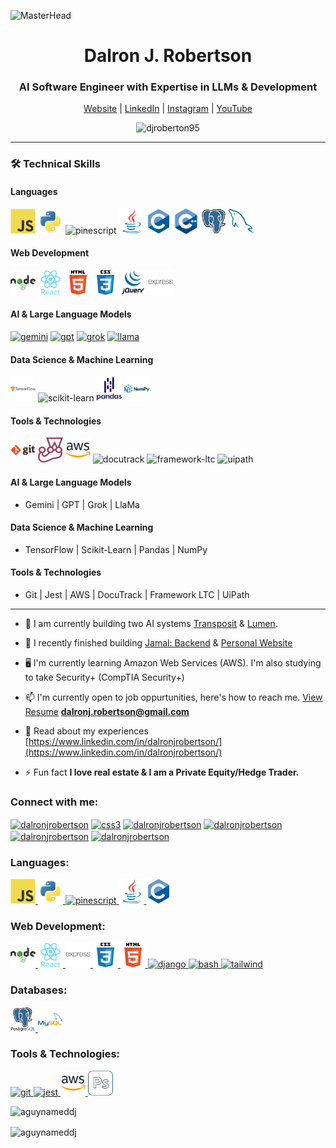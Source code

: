 ![MasterHead](https://developers.giphy.com/branch/master/static/api-512d36c09662682717108a38bbb5c57d.gif)

<h1 align="center">Dalron J. Robertson</h1>
<h3 align="center">AI Software Engineer with Expertise in LLMs & Development</h3>

<p align="center">
    <a href="https://dalronjrobertson.com" target="_blank">Website</a> |
    <a href="https://linkedin.com/in/dalronjrobertson" target="_blank">LinkedIn</a> |
    <a href="https://instagram.com/aguynameeddj" target="_blank">Instagram</a> |
    <a href="https://youtube.com/@AGNDJ" target="_blank">YouTube</a>
</p>

<p align="center"> <img src="https://komarev.com/ghpvc/?username=djroberton95&label=Profile%20views&color=0e75b6&style=flat" alt="djroberton95" /> </p>

---

### 🛠 Technical Skills

#### Languages
<p align="left">
    <img src="https://raw.githubusercontent.com/devicons/devicon/master/icons/javascript/javascript-original.svg" alt="javascript" width="40" height="40"/>
    <img src="https://raw.githubusercontent.com/devicons/devicon/master/icons/python/python-original.svg" alt="python" width="40" height="40"/>
    <img src="https://store-images.s-microsoft.com/image/apps.236.13836326969256223.40e47586-7294-425f-9bf6-c3049cc4c873.d153a4d9-74fa-4d16-a7d2-105cd04e4066" alt="pinescript" width="40" height="40"/>
    <img src="https://raw.githubusercontent.com/devicons/devicon/master/icons/java/java-original.svg" alt="java" width="40" height="40"/>
    <img src="https://raw.githubusercontent.com/devicons/devicon/master/icons/c/c-original.svg" alt="c" width="40" height="40"/>
    <img src="https://raw.githubusercontent.com/devicons/devicon/master/icons/cplusplus/cplusplus-original.svg" alt="c++" width="40" height="40"/>
    <img src="https://raw.githubusercontent.com/devicons/devicon/master/icons/postgresql/postgresql-original.svg" alt="postgresql" width="40" height="40"/>
    <img src="https://raw.githubusercontent.com/devicons/devicon/master/icons/mysql/mysql-original.svg" alt="mysql" width="40" height="40"/>
</p>

#### Web Development
<p align="left">
    <img src="https://raw.githubusercontent.com/devicons/devicon/master/icons/nodejs/nodejs-original-wordmark.svg" alt="nodejs" width="40" height="40"/>
    <img src="https://raw.githubusercontent.com/devicons/devicon/master/icons/react/react-original-wordmark.svg" alt="react" width="40" height="40"/>
    <img src="https://raw.githubusercontent.com/devicons/devicon/master/icons/html5/html5-original-wordmark.svg" alt="html5" width="40" height="40"/>
    <img src="https://raw.githubusercontent.com/devicons/devicon/master/icons/css3/css3-original-wordmark.svg" alt="css3" width="40" height="40"/>
    <img src="https://raw.githubusercontent.com/devicons/devicon/master/icons/jquery/jquery-original-wordmark.svg" alt="jquery" width="40" height="40"/>
    <img src="https://raw.githubusercontent.com/devicons/devicon/master/icons/express/express-original-wordmark.svg" alt="express" width="40" height="40"/>
</p>

#### AI & Large Language Models
<p align="left">
    <a href="https://blog.google/technology/ai/google-gemini-ai/#sundar-note" target="_blank"><img src="https://upload.wikimedia.org/wikipedia/commons/thumb/8/8a/Google_Gemini_logo.svg/1024px-Google_Gemini_logo.svg.png" alt="gemini" width="40" height="40"/></a>
    <a href="https://openai.com/chatgpt/" target="_blank"><img src="https://static.vecteezy.com/system/resources/previews/021/059/825/original/chatgpt-logo-chat-gpt-icon-on-green-background-free-vector.jpg" alt="gpt" width="40" height="40"/></a>
    <a href="https://x.ai" target="_blank"><img src="https://x.ai/apple-icon.png?d82460d2a9afe67b" alt="grok" width="40" height="40"/></a>
    <a href="https://llama.meta.com/#" target="_blank"><img src="https://www.enterpriseai.news/wp-content/uploads/2024/04/4-19-24-meta-ai-logo-685x320.web" alt="llama" width="40" height="40"/></a>
</p>

#### Data Science & Machine Learning
<p align="left">
    <img src="https://raw.githubusercontent.com/devicons/devicon/master/icons/tensorflow/tensorflow-original-wordmark.svg" alt="tensorflow" width="40" height="40"/>
    <img src="https://raw.githubusercontent.com/devicons/devicon/master/icons/scikit-learn/scikit-learn-original.svg" alt="scikit-learn" width="40" height="40"/>
    <img src="https://raw.githubusercontent.com/devicons/devicon/master/icons/pandas/pandas-original-wordmark.svg" alt="pandas" width="40" height="40"/>
    <img src="https://raw.githubusercontent.com/devicons/devicon/master/icons/numpy/numpy-original-wordmark.svg" alt="numpy" width="40" height="40"/>
</p>

#### Tools & Technologies
<p align="left">
    <img src="https://raw.githubusercontent.com/devicons/devicon/master/icons/git/git-original-wordmark.svg" alt="git" width="40" height="40"/>
    <img src="https://raw.githubusercontent.com/devicons/devicon/master/icons/jest/jest-plain.svg" alt="jest" width="40" height="40"/>
    <img src="https://raw.githubusercontent.com/devicons/devicon/master/icons/amazonwebservices/amazonwebservices-original-wordmark.svg" alt="aws" width="40" height="40"/>
    <img src="https://via.placeholder.com/40" alt="docutrack" width="40" height="40"/>
    <img src="https://via.placeholder.com/40" alt="framework-ltc" width="40" height="40"/>
    <img src="https://via.placeholder.com/40" alt="uipath" width="40" height="40"/>
</p>


#### AI & Large Language Models
- Gemini | GPT | Grok | LlaMa

#### Data Science & Machine Learning
- TensorFlow | Scikit-Learn | Pandas | NumPy

#### Tools & Technologies
- Git | Jest | AWS | DocuTrack | Framework LTC | UiPath

---

- 🚧 I am currently building two AI systems [Transposit](https://github.com/AGuyNamedDJ/Transposit) & [Lumen](https://github.com/AGuyNamedDJ/Lumen).

- 🔭 I recently finished building [Jamal: Backend](https://github.com/AGuyNamedDJ/Jamal-Backend) & [Personal Website](https://github.com/AGuyNamedDJ/Personal-Website)

- 🖥️ I'm currently learning Amazon Web Services (AWS).  I'm also studying to take Security+ (CompTIA Security+)

- 📫 I'm currently open to job oppurtunities, here's how to reach me.  [View Resume](https://www.dropbox.com/scl/fi/a3c2aub6hov0ud8boegzt/DJR-Resume-10.pdf?rlkey=8l10ywdg2wn0hbf82rsn1vxkc&st=x1x98lcu&dl=0) **dalronj.robertson@gmail.com**

- 📄 Read about my experiences [https://www.linkedin.com/in/dalronjrobertson/](https://www.linkedin.com/in/dalronjrobertson/)

- ⚡ Fun fact **I love real estate & I am a Private Equity/Hedge Trader.**

<h3 align="left">Connect with me:</h3>
<p align="left"><a href="https://linkedin.com/in/dalronjrobertson" target="blank"><img align="center" src="https://raw.githubusercontent.com/rahuldkjain/github-profile-readme-generator/master/src/images/icons/Social/linked-in-alt.svg" alt="dalronjrobertson" height="30" width="40" /></a> <a href="https://www.codewars.com/users/DJRobertson95" target="_blank" rel="noreferrer"> <img align="center" src="https://media2.giphy.com/media/PST7uhCwPGhZstgMsn/giphy.gif?cid=790b76114dd439c9ec52a6c1ec271f66b54e0f6f078c624e&rid=giphy.gif&ct=s" alt="css3" width="40" height="40"/></a> <a href ="https://www.instagram.com/aguynameddj/" target="blank"><img align="center"src="https://assets.stickpng.com/thumbs/580b57fcd9996e24bc43c521.png" alt="dalronjrobertson" height="40" width="40"></a> <a href ="https://www.threads.net/@aguynameddj" target="blank"><img align="center"src="https://seeklogo.com/images/T/threads-by-instagram-logo-20008C5295-seeklogo.com.png?v=638252100920000000" alt="dalronjrobertson" height="30" width="30"></a> <a href ="https://twitter.com/AGuyNamedDJ_" target="blank"><img align="center"src="https://seeklogo.com/images/T/twitter-x-logo-8FD8E6C4FD-seeklogo.com.png?v=638258862930000000" alt="dalronjrobertson" height="40" width="40"></a> <a href ="https://youtube.com/@AGNDJ" target="blank"><img align="center"src="https://www.freepnglogos.com/uploads/youtube-logo-hd-8.png" alt="dalronjrobertson" height="70" width="80"></a>
</p>

<h3 align="left">Languages:</h3>
<p align="left">
<a href="https://developer.mozilla.org/en-US/docs/Web/JavaScript" target="_blank" rel="noreferrer"> <img src="https://raw.githubusercontent.com/devicons/devicon/master/icons/javascript/javascript-original.svg" alt="javascript" width="40" height="40"/> 
<a href="https://www.python.org" target="_blank" rel="noreferrer"> <img src="https://raw.githubusercontent.com/devicons/devicon/master/icons/python/python-original.svg" alt="python" width="40" height="40"/> </a>
<a href="https://www.tradingview.com/pine-script-docs/en/v5/Introduction.html" target="_blank" rel="noreferrer"> <img src="https://www.tradingview.com/pine-script-docs/en/v5/_images/Pine_Script_logo_text.png" alt="pinescript" width="40" height="40"/> </a>
<a href="https://www.java.com" target="_blank" rel="noreferrer"> <img src="https://raw.githubusercontent.com/devicons/devicon/master/icons/java/java-original.svg" alt="java" width="40" height="40"/> </a>
<a href="https://www.cprogramming.com/" target="_blank" rel="noreferrer"> <img src="https://raw.githubusercontent.com/devicons/devicon/master/icons/c/c-original.svg" alt="c" width="40" height="40"/> </a>
</p>

<h3 align="left">Web Development:</h3>
<p align="left">
<a href="https://nodejs.org" target="_blank" rel="noreferrer"> <img src="https://raw.githubusercontent.com/devicons/devicon/master/icons/nodejs/nodejs-original-wordmark.svg" alt="nodejs" width="40" height="40"/>
</a>
<a href="https://reactjs.org/" target="_blank" rel="noreferrer"> <img src="https://raw.githubusercontent.com/devicons/devicon/master/icons/react/react-original-wordmark.svg" alt="react" width="40" height="40"/>
</a>
<a href="https://expressjs.com" target="_blank" rel="noreferrer"> <img src="https://raw.githubusercontent.com/devicons/devicon/master/icons/express/express-original-wordmark.svg" alt="express" width="40" height="40"/> </a>
<a href="https://www.w3schools.com/css/" target="_blank" rel="noreferrer"> <img src="https://raw.githubusercontent.com/devicons/devicon/master/icons/css3/css3-original-wordmark.svg" alt="css3" width="40" height="40"/> </a>
<a href="https://www.w3.org/html/" target="_blank" rel="noreferrer"> <img src="https://raw.githubusercontent.com/devicons/devicon/master/icons/html5/html5-original-wordmark.svg" alt="html5" width="40" height="40"/>
</a>
<a href="https://www.djangoproject.com/" target="_blank" rel="noreferrer"> <img src="https://cdn.worldvectorlogo.com/logos/django.svg" alt="django" width="40" height="40"/> </a>
<a href="https://www.gnu.org/software/bash/" target="_blank" rel="noreferrer"> <img src="https://www.vectorlogo.zone/logos/gnu_bash/gnu_bash-icon.svg" alt="bash" width="40" height="40"/> </a>
<a href="https://tailwindcss.com/" target="_blank" rel="noreferrer"> <img src="https://www.vectorlogo.zone/logos/tailwindcss/tailwindcss-icon.svg" alt="tailwind" width="40" height="40"/></a>
</p>

<h3 align="left">Databases:</h3>
<p align="left"> 
<a href="https://www.postgresql.org" target="_blank" rel="noreferrer"> <img src="https://raw.githubusercontent.com/devicons/devicon/master/icons/postgresql/postgresql-original-wordmark.svg" alt="postgresql" width="40" height="40"/> </a> <a href="https://www.mysql.com/" target="_blank" rel="noreferrer"> <img src="https://raw.githubusercontent.com/devicons/devicon/master/icons/mysql/mysql-original-wordmark.svg" alt="mysql" width="40" height="40"/> </a>
</p>

<h3 align="left">Tools & Technologies:</h3>
<p align="left">
<a href="https://git-scm.com/" target="_blank" rel="noreferrer"> <img src="https://www.vectorlogo.zone/logos/git-scm/git-scm-icon.svg" alt="git" width="40" height="40"/> </a>
<a href="https://jestjs.io" target="_blank" rel="noreferrer"> <img src="https://www.vectorlogo.zone/logos/jestjsio/jestjsio-icon.svg" alt="jest" width="40" height="40"/> </a>
<a href="https://aws.amazon.com" target="_blank" rel="noreferrer"> <img src="https://raw.githubusercontent.com/devicons/devicon/master/icons/amazonwebservices/amazonwebservices-original-wordmark.svg" alt="aws" width="40" height="40"/> </a>
<a href="https://www.photoshop.com/en" target="_blank" rel="noreferrer"> <img src="https://raw.githubusercontent.com/devicons/devicon/master/icons/photoshop/photoshop-line.svg" alt="photoshop" width="40" height="40"/> </a>
</p>

<a>
<p>&nbsp;<img align="left" src="https://github-readme-stats.vercel.app/api?username=aguynameddj&show_icons=true&locale=en" alt="aguynameddj" /></p>
<p><img align="center" src="https://github-readme-stats.vercel.app/api/top-langs?username=aguynameddj&show_icons=true&locale=en&layout=compact" alt="aguynameddj" /></p>
</a>
